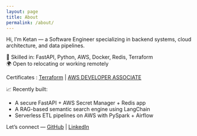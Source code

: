 ```yaml
---
layout: page
title: About
permalink: /about/
---
```


Hi, I’m Ketan — a Software Engineer specializing in backend systems, cloud architecture, and data pipelines.

🔧 Skilled in: FastAPI, Python, AWS, Docker, Redis, Terraform  
🌍 Open to relocating or working remotely

Certificates : [Terraform](https://www.credly.com/badges/355ef7b7-fd16-4e84-8618-4d06a99c9c6a/linked_in?t=rxotzm)  |  [AWS DEVELOPER ASSOCIATE](https://www.credly.com/badges/e4ff3fda-4caa-4606-85b7-ec58628bab16/linked_in?t=sg8544)

📈 Recently built:  
- A secure FastAPI + AWS Secret Manager + Redis app  
- A RAG-based semantic search engine using LangChain  
- Serverless ETL pipelines on AWS with PySpark + Airflow  

Let’s connect — [GitHub](https://github.com/Ketz7)  |  [LinkedIn](https://linkedin.com/in/ketan-maurya-1b759517b)